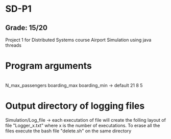 # SD-P1
## Grade: 15/20
Project 1 for Distributed Systems course
Airport Simulation using java threads


# Program arguments
<br>
N_max_passengers boarding_max boarding_min -> default 21 8 5

# Output directory of logging files 
Simulation/Log_file -> each executation of file will create the folling layout of file "Logger_x.txt" where x is the number of executations.
To erase all the files execute the bash file "delete.sh" on the same directory

<br>

